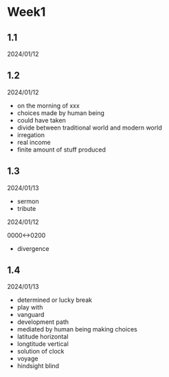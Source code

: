 # Week1

## 1.1

2024/01/12

## 1.2

2024/01/12

- on the morning of xxx
- choices made by human being
- could have taken
- divide between traditional world and modern world
- irregation
- real income
- finite amount of stuff produced

## 1.3

2024/01/13

- sermon
- tribute

2024/01/12

0000<->0200

- divergence

## 1.4

2024/01/13

- determined or lucky break
- play with
- vanguard
- development path
- mediated by human being making choices
- latitude horizontal
- longtitude vertical
- solution of clock
- voyage
- hindsight blind
